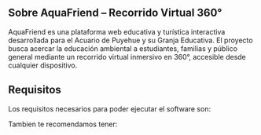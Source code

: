 ## Sobre AquaFriend – Recorrido Virtual 360°

AquaFriend es una plataforma web educativa y turística interactiva desarrollada para el Acuario de Puyehue y su Granja Educativa.
El proyecto busca acercar la educación ambiental a estudiantes, familias y público general mediante un recorrido virtual inmersivo en 360°, accesible desde cualquier dispositivo.
## Requisitos

Los requisitos necesarios para poder ejecutar el software son:



Tambien te recomendamos tener:


